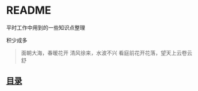 # README

平时工作中用到的一些知识点整理


积少成多

  > 面朝大海，春暖花开
  > 清风徐来，水波不兴
  > 看庭前花开花落，望天上云卷云舒


## [目录](SUMMARY.md)


